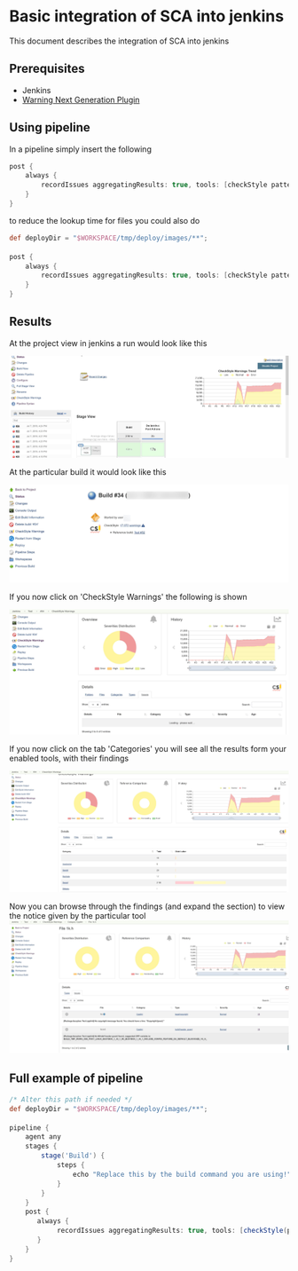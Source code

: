 # Basic integration of SCA into jenkins

This document describes the integration of SCA into jenkins

## Prerequisites

* Jenkins
* [Warning Next Generation Plugin](https://plugins.jenkins.io/warnings-ng)

## Using pipeline

In a pipeline simply insert the following 

```groovy
post {
    always {
        recordIssues aggregatingResults: true, tools: [checkStyle pattern: "**/checkstyle/*.xml")]
    }
}
```

to reduce the lookup time for files you could also do 

```groovy
def deployDir = "$WORKSPACE/tmp/deploy/images/**";

post {
    always {
        recordIssues aggregatingResults: true, tools: [checkStyle pattern: "$deployDir/sca/checkstyle/*.xml")]
    }
}
```

## Results

At the project view in jenkins a run would look like this

![project view](img/jenkins_pipeline_project.jpg)

At the particular build it would look like this

![build view](img/jenkins_pipeline_build.jpg)

If you now click on 'CheckStyle Warnings' the following is shown

![details_1](img/jenkins_pipeline_build_details.jpg)

If you now click on the tab 'Categories' you will see all the results form your enabled tools, with their findings

![details_2](img/jenkins_pipeline_build_details_2.jpg)

Now you can browse through the findings (and expand the section) 
to view the notice given by the particular tool
![deatils_3](img/jenkins_pipeline_build_details_3.jpg)

## Full example of pipeline

```groovy
/* Alter this path if needed */
def deployDir = "$WORKSPACE/tmp/deploy/images/**";

pipeline {
    agent any
    stages {
        stage('Build') {
            steps {
                echo "Replace this by the build command you are using!"
            }
        }
    }
    post {
       always {
            recordIssues aggregatingResults: true, tools: [checkStyle(pattern: "$deployDir/sca/checkstyle/*.xml")]
       }
    }
}
```